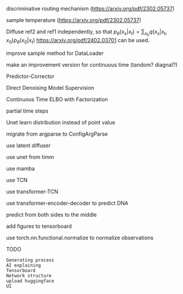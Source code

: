 

discriminative routing mechanism (https://arxiv.org/pdf/2302.05737)

sample temperature (https://arxiv.org/pdf/2302.05737)

Diffuse ref2 and ref1 independently, so that $p_\theta(x_s|x_t)=\sum_{x_0}q(x_s|x_t,x_0)p_\theta(x_0|x_t)$ https://arxiv.org/pdf/2402.03701 can be used.

improve sample method for DataLoader

make an improvement version for continuous time (tandom? diagnal?)

Predictor-Corrector

Direct Denoising Model Supervision

Continuous Time ELBO with Factorization

partial time steps

Unet learn distribution instead of point value

migrate from argparse to ConfigArgParse

use latent diffuser

use unet from timm

use mamba

use TCN

use transformer-TCN

use transformer-encoder-decoder to predict DNA

predict from both sides to the middle

add figures to tensorboard

use torch.nn.functional.normalize to normalize observations

TODO
```list
Generating process
AI explaining
Tensorboard
Network structure
upload huggingface
UI
```
